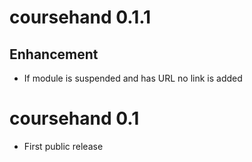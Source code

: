 # coursehand 0.1.1

## Enhancement
* If module is suspended and has URL no link is added

# coursehand 0.1

* First public release
